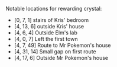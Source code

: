 Notable locations for rewarding crystal:
- [0, 7, 1] stairs of Kris' bedroom
- [4, 13, 6] outside Kris' house
- [4, 6, 4] Outside Elm's lab
- [4, 0, 7] Left the first town
- [4, 7, 49] Route to Mr Pokemon's house
- [4, 31, 14] Small gap on first route
- [4, 17, 6] Outside Mr Pokemon's house